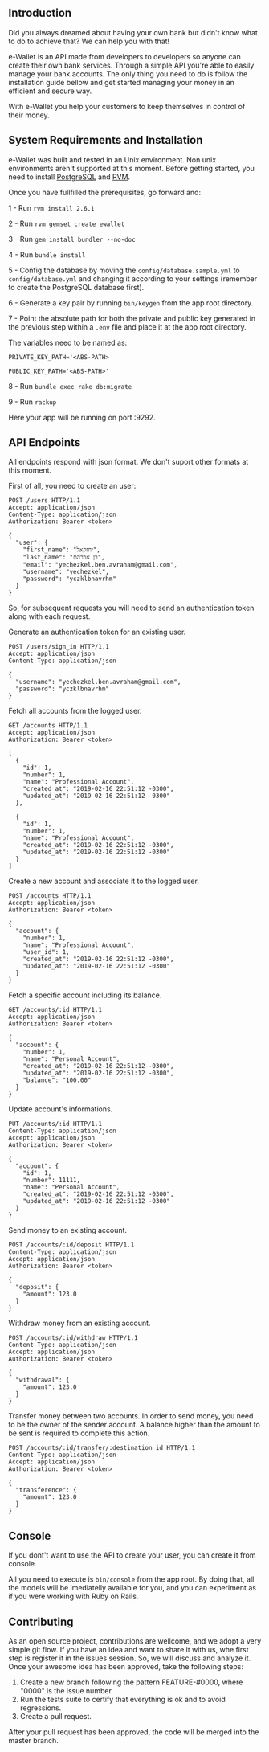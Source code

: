 ## Introduction

Did you always dreamed about having your own bank but didn't know what to do to achieve that? We can help you with that!

e-Wallet is an API made from developers to developers so anyone can create their own bank services. Through a simple API you're able to easily manage your bank accounts. The only thing you need to do is follow the installation guide bellow and get started managing your money in an efficient and secure way.

With e-Wallet you help your customers to keep themselves in control of their money.

## System Requirements and Installation

e-Wallet was built and tested in an Unix environment. Non unix environments aren't supported at this moment. Before getting started, you need to install [PostgreSQL](https://www.postgresql.org/) and [RVM](https://rvm.io/).

Once you have fullfilled the prerequisites, go forward and:

1 - Run `rvm install 2.6.1`

2 - Run `rvm gemset create ewallet`

3 - Run `gem install bundler --no-doc`

4 - Run `bundle install`

5 - Config the database by moving the `config/database.sample.yml` to `config/database.yml` and changing it according to your settings (remember to create the PostgreSQL database first).

6 - Generate a key pair by running `bin/keygen` from the app root directory.

7 - Point the absolute path for both the private and public key generated in the previous step within a `.env` file and place it at the app root directory.

The variables need to be named as:

`PRIVATE_KEY_PATH='<ABS-PATH>`

`PUBLIC_KEY_PATH='<ABS-PATH>'`

8 - Run `bundle exec rake db:migrate`

9 - Run `rackup`

Here your app will be running on port :9292.

## API Endpoints

All endpoints respond with json format. We don't suport other formats at this moment.

First of all, you need to create an user:

```http
POST /users HTTP/1.1
Accept: application/json
Content-Type: application/json
Authorization: Bearer <token>

{
  "user": {
    "first_name": "יחזקאל",
    "last_name": "בן אברהם",
    "email": "yechezkel.ben.avraham@gmail.com",
    "username": "yechezkel",
    "password": "yczklbnavrhm"
  }
}
```

So, for subsequent requests you will need to send an authentication token along with each request. 

Generate an authentication token for an existing user.

```http
POST /users/sign_in HTTP/1.1
Accept: application/json
Content-Type: application/json

{
  "username": "yechezkel.ben.avraham@gmail.com",
  "password": "yczklbnavrhm"
}
```

Fetch all accounts from the logged user.
```http
GET /accounts HTTP/1.1
Accept: application/json
Authorization: Bearer <token>

[
  {
    "id": 1,
    "number": 1,
    "name": "Professional Account",
    "created_at": "2019-02-16 22:51:12 -0300",
    "updated_at": "2019-02-16 22:51:12 -0300"
  },

  { 
    "id": 1,
    "number": 1,
    "name": "Professional Account",
    "created_at": "2019-02-16 22:51:12 -0300",
    "updated_at": "2019-02-16 22:51:12 -0300"
  }
]
```

Create a new account and associate it to the logged user.
```http
POST /accounts HTTP/1.1
Accept: application/json
Authorization: Bearer <token>

{ 
  "account": {
    "number": 1,
    "name": "Professional Account",
    "user_id": 1,
    "created_at": "2019-02-16 22:51:12 -0300",
    "updated_at": "2019-02-16 22:51:12 -0300"
  }
}
```

Fetch a specific account including its balance.
```http
GET /accounts/:id HTTP/1.1
Accept: application/json
Authorization: Bearer <token>

{
  "account": {
    "number": 1,
    "name": "Personal Account",
    "created_at": "2019-02-16 22:51:12 -0300",
    "updated_at": "2019-02-16 22:51:12 -0300",
    "balance": "100.00"
  }
}
```

Update account's informations.
```http
PUT /accounts/:id HTTP/1.1
Content-Type: application/json
Accept: application/json
Authorization: Bearer <token>

{
  "account": {
    "id": 1,
    "number": 11111,
    "name": "Personal Account",
    "created_at": "2019-02-16 22:51:12 -0300",
    "updated_at": "2019-02-16 22:51:12 -0300"
  }
}
```

Send money to an existing account.
```http
POST /accounts/:id/deposit HTTP/1.1
Content-Type: application/json
Accept: application/json
Authorization: Bearer <token>

{
  "deposit": {
    "amount": 123.0
  }
}
```

Withdraw money from an existing account.
```http
POST /accounts/:id/withdraw HTTP/1.1
Content-Type: application/json
Accept: application/json
Authorization: Bearer <token>

{
  "withdrawal": {
    "amount": 123.0
  }
}
```

Transfer money between two accounts. In order to send money, you need to be the owner of the sender account. A balance higher than the amount to be sent is required to complete this action.
```http
POST /accounts/:id/transfer/:destination_id HTTP/1.1
Content-Type: application/json
Accept: application/json
Authorization: Bearer <token>

{
  "transference": {
    "amount": 123.0
  }
}
```

## Console

If you dont't want to use the API to create your user, you can create it from console.

All you need to execute is `bin/console` from the app root. By doing that, all the models will be imediatelly available for you, and you can experiment as if you were working with Ruby on Rails.

## Contributing

As an open source project, contributions are wellcome, and we adopt a very simple git flow. If you have an idea and want to share it with us, whe first step is register it in the issues session. So, we will discuss and analyze it. Once your awesome idea has been approved, take the following steps:

1. Create a new branch following the pattern FEATURE-#0000, where "0000" is the issue number.
2. Run the tests suite to certify that everything is ok and to avoid regressions.
3. Create a pull request.

After your pull request has been approved, the code will be merged into the master branch.